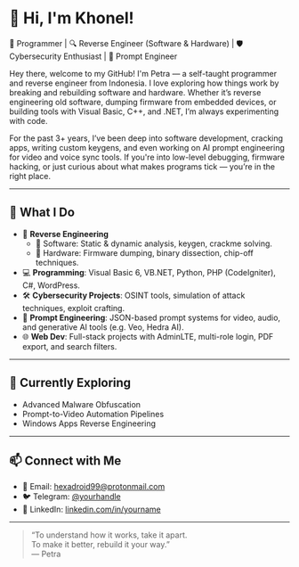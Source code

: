 # 👋 Hi, I'm Khonel!

🔧 Programmer | 🔍 Reverse Engineer (Software & Hardware) | 🛡 Cybersecurity Enthusiast | 🧠 Prompt Engineer

Hey there, welcome to my GitHub!
I'm Petra — a self-taught programmer and reverse engineer from Indonesia. I love exploring how things work by breaking and rebuilding software and hardware. Whether it’s reverse engineering old software, dumping firmware from embedded devices, or building tools with Visual Basic, C++, and .NET, I’m always experimenting with code.

For the past 3+ years, I’ve been deep into software development, cracking apps, writing custom keygens, and even working on AI prompt engineering for video and voice sync tools. If you're into low-level debugging, firmware hacking, or just curious about what makes programs tick — you’re in the right place.

---

## 🧩 What I Do

- 🧠 **Reverse Engineering**
  - 🔹 Software: Static & dynamic analysis, keygen, crackme solving.
  - 🔹 Hardware: Firmware dumping, binary dissection, chip-off techniques.
- 💻 **Programming**: Visual Basic 6, VB.NET, Python, PHP (CodeIgniter), C#, WordPress.
- 🛠 **Cybersecurity Projects**: OSINT tools, simulation of attack techniques, exploit crafting.
- 🎥 **Prompt Engineering**: JSON-based prompt systems for video, audio, and generative AI tools (e.g. Veo, Hedra AI).
- 🌐 **Web Dev**: Full-stack projects with AdminLTE, multi-role login, PDF export, and search filters.

---

## 🧠 Currently Exploring

- Advanced Malware Obfuscation
- Prompt-to-Video Automation Pipelines
- Windows Apps Reverse Engineering

---

## 📫 Connect with Me

- 📧 Email: hexadroid99@protonmail.com
- 🐦 Telegram: [@yourhandle](https://t.me/petra_engine)
- 💼 LinkedIn: [linkedin.com/in/yourname](https://linkedin.com/in/yourname)

---

> “To understand how it works, take it apart.  
> To make it better, rebuild it your way.”  
> — Petra
